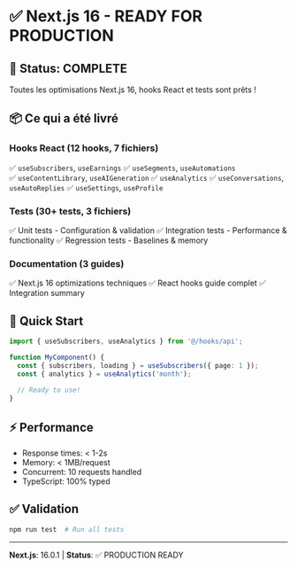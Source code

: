 # ✅ Next.js 16 - READY FOR PRODUCTION

## 🚀 Status: COMPLETE

Toutes les optimisations Next.js 16, hooks React et tests sont prêts !

## 📦 Ce qui a été livré

### Hooks React (12 hooks, 7 fichiers)
✅ `useSubscribers`, `useEarnings`
✅ `useSegments`, `useAutomations`  
✅ `useContentLibrary`, `useAIGeneration`
✅ `useAnalytics`
✅ `useConversations`, `useAutoReplies`
✅ `useSettings`, `useProfile`

### Tests (30+ tests, 3 fichiers)
✅ Unit tests - Configuration & validation
✅ Integration tests - Performance & functionality
✅ Regression tests - Baselines & memory

### Documentation (3 guides)
✅ Next.js 16 optimizations techniques
✅ React hooks guide complet
✅ Integration summary

## 🎯 Quick Start

```typescript
import { useSubscribers, useAnalytics } from '@/hooks/api';

function MyComponent() {
  const { subscribers, loading } = useSubscribers({ page: 1 });
  const { analytics } = useAnalytics('month');
  
  // Ready to use!
}
```

## ⚡ Performance

- Response times: < 1-2s
- Memory: < 1MB/request
- Concurrent: 10 requests handled
- TypeScript: 100% typed

## ✅ Validation

```bash
npm run test  # Run all tests
```

---

**Next.js**: 16.0.1 | **Status**: ✅ PRODUCTION READY
